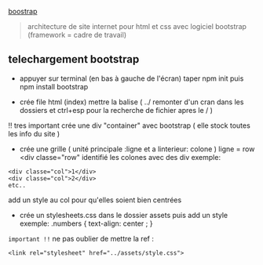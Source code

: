  [boostrap](bootstrap.png)


> architecture de site internet pour html et css avec logiciel bootstrap
(framework = cadre de travail)

## telechargement bootstrap 

+ appuyer sur terminal (en bas à gauche de l'écran)
taper npm init
puis npm install bootstrap




+ crée file html (index) 
mettre la balise <link rel="stylesheet" href="../node_modules/bootstrap/dist/css/bootstrap.css">
(    ../  remonter d'un cran dans les dossiers et ctrl+esp pour la recherche de fichier apres le /   )

!! tres important crée une div "container" avec bootstrap ( elle stock toutes les info du site )

+ crée une grille ( unité principale :ligne et a linterieur: colone )
ligne = row    <div classe="row"
identifié les colones avec des div
exemple:

```
<div classe="col">1</div>
<div classe="col">2</div>
etc..
```

add un style au col pour qu'elles soient bien centrées
* crée un stylesheets.css dans le dossier assets
puis add un style
exemple:
.numbers {
    text-align: center ;
}

`important !!` ne pas oublier de mettre la ref :

```
<link rel="stylesheet" href="../assets/style.css">
```
